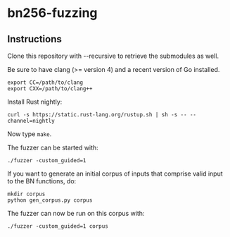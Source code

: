 # bn256-fuzzing

## Instructions

Clone this repository with --recursive to retrieve the submodules as well.

Be sure to have clang (>= version 4) and a recent version of Go installed.

```
export CC=/path/to/clang
export CXX=/path/to/clang++
```

Install Rust nightly:

```
curl -s https://static.rust-lang.org/rustup.sh | sh -s -- --channel=nightly
```

Now type ```make```.

The fuzzer can be started with:

```./fuzzer -custom_guided=1```

If you want to generate an initial corpus of inputs that comprise valid input to the BN functions, do:

```
mkdir corpus
python gen_corpus.py corpus
```

The fuzzer can now be run on this corpus with:

```
./fuzzer -custom_guided=1 corpus
```
